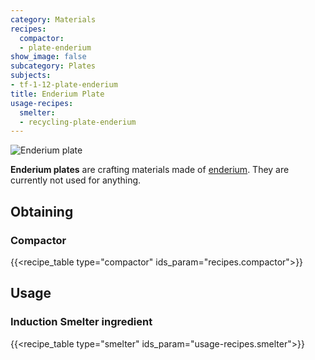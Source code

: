 ```yaml
---
category: Materials
recipes:
  compactor:
  - plate-enderium
show_image: false
subcategory: Plates
subjects:
- tf-1-12-plate-enderium
title: Enderium Plate
usage-recipes:
  smelter:
  - recycling-plate-enderium
---
```


![Enderium plate](/images/docs/1.12/thermal-foundation/plate-enderium.png)


**Enderium plates** are crafting materials made of
[enderium](../enderium-ingot/). They are currently not used for anything.


Obtaining
---------

### Compactor
{{<recipe_table type="compactor" ids_param="recipes.compactor">}}


Usage
-----

### Induction Smelter ingredient
{{<recipe_table type="smelter" ids_param="usage-recipes.smelter">}}
